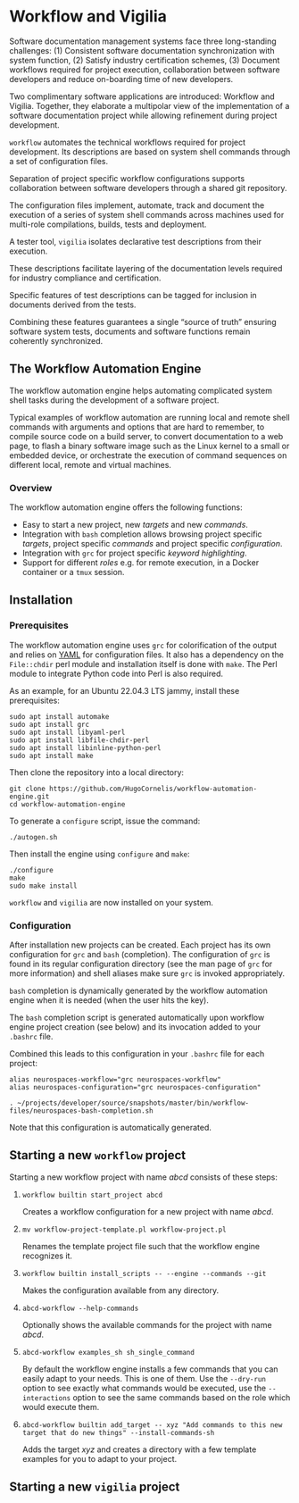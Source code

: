 # Workflow and Vigilia

Software documentation management systems face three long-standing
challenges: (1) Consistent software documentation synchronization with
system function, (2) Satisfy industry certification schemes, (3)
Document workflows required for project execution, collaboration
between software developers and reduce on-boarding time of new
developers.

Two complimentary software applications are introduced: Workflow and
Vigilia.  Together, they elaborate a multipolar view of the
implementation of a software documentation project while allowing
refinement during project development.

`workflow` automates the technical workflows required for project
development.  Its descriptions are based on system shell commands
through a set of configuration files.

Separation of project specific workflow configurations supports
collaboration between software developers through a shared git
repository.

The configuration files implement, automate, track and document the
execution of a series of system shell commands across machines used
for multi-role compilations, builds, tests and deployment.

A tester tool, `vigilia` isolates declarative test descriptions from
their execution.

These descriptions facilitate layering of the documentation levels
required for industry compliance and certification.

Specific features of test descriptions can be tagged for inclusion in
documents derived from the tests.

Combining these features guarantees a single “source of truth”
ensuring software system tests, documents and software functions
remain coherently synchronized.


## The Workflow Automation Engine

The workflow automation engine helps automating complicated system
shell tasks during the development of a software project.

Typical examples of workflow automation are running local and remote
shell commands with arguments and options that are hard to remember,
to compile source code on a build server, to convert documentation to
a web page, to flash a binary software image such as the Linux kernel
to a small or embedded device, or orchestrate the execution of command
sequences on different local, remote and virtual machines.

### Overview

The workflow automation engine offers the following functions:

- Easy to start a new project, new _targets_ and new _commands_.
- Integration with `bash` completion allows browsing project specific
  _targets_, project specific _commands_ and project specific
  _configuration_.
- Integration with `grc` for project specific _keyword highlighting_.
- Support for different _roles_ e.g. for remote execution, in a Docker
  container or a `tmux` session.

## Installation

### Prerequisites

The workflow automation engine uses `grc` for colorification of the
output and relies on [YAML](https://yaml.org/) for configuration
files.  It also has a dependency on the `File::chdir` perl module and
installation itself is done with `make`.  The Perl module to integrate
Python code into Perl is also required.


As an example, for an Ubuntu 22.04.3 LTS jammy, install these
prerequisites:

```
sudo apt install automake
sudo apt install grc
sudo apt install libyaml-perl
sudo apt install libfile-chdir-perl
sudo apt install libinline-python-perl
sudo apt install make
```

Then clone the repository into a local directory:

```
git clone https://github.com/HugoCornelis/workflow-automation-engine.git
cd workflow-automation-engine
```

To generate a `configure` script, issue the command:

```
./autogen.sh
```

Then install the engine using `configure` and `make`:

```
./configure
make
sudo make install
```

`workflow` and `vigilia` are now installed on your system.


### Configuration

After installation new projects can be created.  Each project has its
own configuration for `grc` and `bash` (completion).  The
configuration of `grc` is found in its regular configuration directory
(see the man page of `grc` for more information) and shell aliases
make sure `grc` is invoked appropriately.

`bash` completion is dynamically generated by the workflow automation
engine when it is needed (when the user hits the <tab> key).

The `bash` completion script is generated automatically upon workflow
engine project creation (see below) and its invocation added to your
`.bashrc` file.

Combined this leads to this configuration in your `.bashrc` file for
each project:

```
alias neurospaces-workflow="grc neurospaces-workflow"
alias neurospaces-configuration="grc neurospaces-configuration"

. ~/projects/developer/source/snapshots/master/bin/workflow-files/neurospaces-bash-completion.sh
```

Note that this configuration is automatically generated.


## Starting a new `workflow` project

Starting a new workflow project with name *abcd* consists of these
steps:

1. `workflow builtin start_project abcd`

	Creates a workflow configuration for a new project with name
    *abcd*.

2. `mv workflow-project-template.pl workflow-project.pl`

	Renames the template project file such that the workflow engine
	recognizes it.

3. `workflow builtin install_scripts -- --engine --commands --git`

	Makes the configuration available from any directory.

4. `abcd-workflow --help-commands`

	Optionally shows the available commands for the project with name
    *abcd*.

5. `abcd-workflow examples_sh sh_single_command`

	By default the workflow engine installs a few commands that you
    can easily adapt to your needs.  This is one of them.  Use the
    `--dry-run` option to see exactly what commands would be executed,
    use the `--interactions` option to see the same commands based on
    the role which would execute them.

6. `abcd-workflow builtin add_target -- xyz "Add commands to this new target that do new things" --install-commands-sh`

	Adds the target *xyz* and creates a directory with a few template
    examples for you to adapt to your project.


## Starting a new `vigilia` project

<to be completed>

